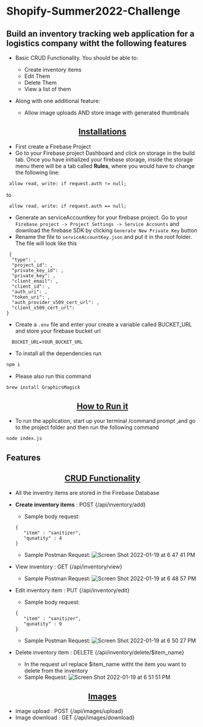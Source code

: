 # Shopify-Summer2022-Challenge

## Build an inventory tracking web application for a logistics company witht the following features

* Basic CRUD Functionality. You should be able to:
    * Create inventory items
    * Edit Them
    * Delete Them
    * View a list of them

* Along with one additional feature:
    * Allow image uploads AND store image with generated thumbnails

<p align="center">
    <u><h2 align="center">Installations</h2></u>
</p>

- First create a Firebase Project
- Go to your Firebase project Dashboard and click on storage in the build tab. Once you have initialized your firebase storage, inside the storage menu there will be a tab called **Rules**, where you would have to change the following line:
```
 allow read, write: if request.auth != null;
```
to 
```
 allow read, write: if request.auth == null;
```

-  Generate an serviceAccountkey for your firebase project. Go to your ```Firebase project -> Project Settings -> Service Accounts``` and download the firebase SDK by clicking ```Generate New Private Key``` button
- Rename the file to ``` serviceAccountKey.json ``` and put it in the root folder. The file will look like this
```
 {
  "type": ,
  "project_id": ,
  "private_key_id": ,
  "private_key": ,
  "client_email": ,
  "client_id": ,
  "auth_uri": ,
  "token_uri": ,
  "auth_provider_x509_cert_url": ,
  "client_x509_cert_url": 
}
```

- Create a ```.env``` file and enter your create a variable called BUCKET_URL and store your firebase bucket url

```
  BUCKET_URL=YOUR_BUCKET_URL
```

- To install all the dependencies run 
```bash
npm i
```
- Please also run this command
```bash
brew install GraphicsMagick
```

<p align="center">
    <u><h2 align="center">How to Run it</h2></u>
</p>

- To run the application, start up your terminal /command prompt ,and go to the project folder and then run the following command
```bash
node index.js
```

## Features
<p align="center">
    <u><h2 align="center">CRUD Functionality</h2></u>
</p>


- All the inventry items are stored in the Firebase Database
- **Create inventory items** : POST {/api/inventory/add}
   - Sample body request:
   ```
   {
      "item" : "sanitizer",
      "qunatity" : 4
   }
   ```
   - Sample Postman Request:
    ![Screen Shot 2022-01-19 at 6 47 41 PM](https://user-images.githubusercontent.com/60456975/150245325-9d0f7855-158b-412e-bad6-661e12678fda.png)
    
- View inventory : GET {/api/inventory/view}
   - Sample Postman Request:
   ![Screen Shot 2022-01-19 at 6 48 57 PM](https://user-images.githubusercontent.com/60456975/150245621-8b61ef05-b4db-4a1f-b2c3-a46430c12bb3.png)

- Edit inventory item : PUT {/api/inventory/edit}
   - Sample body request:
   ```
   {
      "item" : "sanitizer",
      "qunatity" : 9
   }
   ```
   - Sample Postman Request:
   ![Screen Shot 2022-01-19 at 6 50 27 PM](https://user-images.githubusercontent.com/60456975/150245424-81ee4c21-b97b-4b9d-adc6-183291e7f425.png)

- Delete inventory item : DELETE {/api/inventory/delete/$item_name}
   - In the request url replace $item_name witht the item you want to delete from the inventory
   - Sample Request:
   ![Screen Shot 2022-01-19 at 6 51 51 PM](https://user-images.githubusercontent.com/60456975/150245497-1c9ba362-b10f-4192-a47f-2bdb0addaf5d.png)


<p align="center">
    <u><h2 align="center">Images</h2></u>
</p>

- Image upload : POST {/api/images/upload}
- Image download  : GET {/api/images/download}

